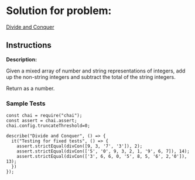 # Solution for problem:

[Divide and Conquer](https://www.codewars.com/kata/57ee99a16c8df7b02d00045f)

## Instructions

**Description:**

Given a mixed array of number and string representations of integers, add up the non-string integers and subtract the total of the string integers.

Return as a number.

### Sample Tests

```plaintext
const chai = require("chai");
const assert = chai.assert;
chai.config.truncateThreshold=0;

describe("Divide and Conquer", () => {
  it("Testing for fixed tests", () => {
    assert.strictEqual(divCon([9, 3, '7', '3']), 2);
    assert.strictEqual(divCon(['5', '0', 9, 3, 2, 1, '9', 6, 7]), 14);
    assert.strictEqual(divCon(['3', 6, 6, 0, '5', 8, 5, '6', 2,'0']), 13);
  })
});
```
